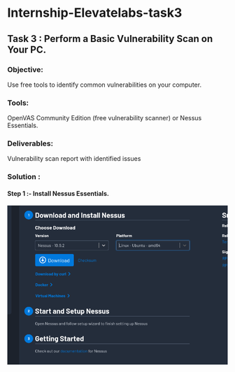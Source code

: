 # Internship-Elevatelabs-task3

## Task 3  : Perform a Basic Vulnerability Scan on Your PC.

### Objective: 

Use free tools to identify common vulnerabilities on your computer.

### Tools:  

OpenVAS Community Edition (free vulnerability scanner) or Nessus Essentials.
 
### Deliverables: 

Vulnerability scan report with identified issues

### Solution :

#### Step 1 :- Install Nessus Essentials.

![Websitepic](Screenshots/Install/Websitepic.png)


